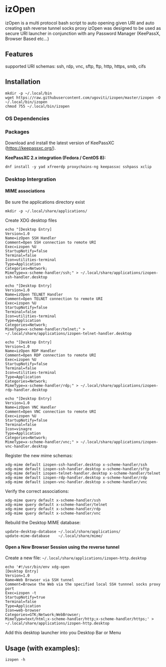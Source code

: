 # izOpen
izOpen is a multi protocol bash script to auto opening given URI and auto creating ssh reverse tunnel socks proxy
izOpen was designed to be used as secure URI launcher in conjunction with any Password Manager (KeePassX, Browser Based etc...) 

## Features
supported URI schemas: ssh, rdp, vnc, sftp, ftp, http, https, smb, cifs

## Installation
```
mkdir -p ~/.local/bin
wget https://raw.githubusercontent.com/ugoviti/izopen/master/izopen -O ~/.local/bin/izopen
chmod 755 ~/.local/bin/izopen
```

### OS Dependencies

### Packages
Download and install the latest version of KeePassXC (https://keepassxc.org/).

**KeePassXC 2.x integration (Fedora / CentOS 8):**  
```
dnf install -y yad xfreerdp proxychains-ng keepassxc sshpass xclip
```

### Desktop Intergration

#### MIME associations

Be sure the applications directory exist
```
mkdir -p ~/.local/share/applications/
```

Create XDG desktop files
```
echo "[Desktop Entry]
Version=1.0
Name=izOpen SSH Handler
Comment=Open SSH connection to remote URI
Exec=izopen %U
StartupNotify=false
Terminal=false
Icon=utilities-terminal
Type=Application
Categories=Network;
MimeType=x-scheme-handler/ssh;" > ~/.local/share/applications/izopen-ssh-handler.desktop
 
echo "[Desktop Entry]
Version=1.0
Name=izOpen TELNET Handler
Comment=Open TELNET connection to remote URI
Exec=izopen %U
StartupNotify=false
Terminal=false
Icon=utilities-terminal
Type=Application
Categories=Network;
MimeType=x-scheme-handler/telnet;" > ~/.local/share/applications/izopen-telnet-handler.desktop
 
echo "[Desktop Entry]
Version=1.0
Name=izOpen RDP Handler
Comment=Open RDP connection to remote URI
Exec=izopen %U
StartupNotify=false
Terminal=false
Icon=utilities-terminal
Type=Application
Categories=Network;
MimeType=x-scheme-handler/rdp;" > ~/.local/share/applications/izopen-rdp-handler.desktop
 
echo "[Desktop Entry]
Version=1.0
Name=izOpen VNC Handler
Comment=Open VNC connection to remote URI
Exec=izopen %U
StartupNotify=false
Terminal=false
Icon=vinagre
Type=Application
Categories=Network;
MimeType=x-scheme-handler/vnc;" > ~/.local/share/applications/izopen-vnc-handler.desktop
```

Register the new mime schemas:
```
xdg-mime default izopen-ssh-handler.desktop x-scheme-handler/ssh
xdg-mime default izopen-ssh-handler.desktop x-scheme-handler/sftp
xdg-mime default izopen-telnet-handler.desktop x-scheme-handler/telnet
xdg-mime default izopen-rdp-handler.desktop x-scheme-handler/rdp
xdg-mime default izopen-vnc-handler.desktop x-scheme-handler/vnc
```

Verify the correct associations:
```
xdg-mime query default x-scheme-handler/ssh
xdg-mime query default x-scheme-handler/telnet
xdg-mime query default x-scheme-handler/rdp
xdg-mime query default x-scheme-handler/vnc
```

Rebuild the Desktop MIME database:
```
update-desktop-database ~/.local/share/applications/
update-mime-database    ~/.local/share/mime/
```

#### Open a New Browser Session using the reverse tunnel

Create a new file: `~/.local/share/applications/izopen-http.desktop`
```
echo '#!/usr/bin/env xdg-open
[Desktop Entry]
Version=1.0
Name=Web Browser via SSH tunnel
Comment=Browse the Web via the specified local SSH tunnnel socks proxy port
Exec=izopen -t
StartupNotify=true
Terminal=false
Type=Application
Icon=web-browser
Categories=GTK;Network;WebBrowser;
MimeType=text/html;x-scheme-handler/http;x-scheme-handler/https;' > ~/.local/share/applications/izopen-http.desktop
```

Add this desktop launcher into you Desktop Bar or Menu

## Usage (with examples):
`izopen -h`
